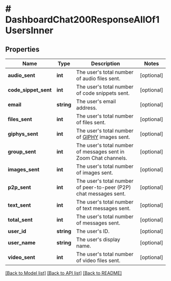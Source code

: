 # # DashboardChat200ResponseAllOf1UsersInner

## Properties

Name | Type | Description | Notes
------------ | ------------- | ------------- | -------------
**audio_sent** | **int** | The user&#39;s total number of audio files sent. | [optional]
**code_sippet_sent** | **int** | The user&#39;s total number of code snippets sent. | [optional]
**email** | **string** | The user&#39;s email address. | [optional]
**files_sent** | **int** | The user&#39;s total number of files sent. | [optional]
**giphys_sent** | **int** | The user&#39;s total number of [GIPHY](https://giphy.com/) images sent. | [optional]
**group_sent** | **int** | The user&#39;s total number of messages sent in Zoom Chat channels. | [optional]
**images_sent** | **int** | The user&#39;s total number of images sent. | [optional]
**p2p_sent** | **int** | The user&#39;s total number of peer-to-peer (P2P) chat messages sent. | [optional]
**text_sent** | **int** | The user&#39;s total number of text messages sent. | [optional]
**total_sent** | **int** | The user&#39;s total number of messages sent. | [optional]
**user_id** | **string** | The user&#39;s ID. | [optional]
**user_name** | **string** | The user&#39;s display name. | [optional]
**video_sent** | **int** | The user&#39;s total number of video files sent. | [optional]

[[Back to Model list]](../../README.md#models) [[Back to API list]](../../README.md#endpoints) [[Back to README]](../../README.md)
